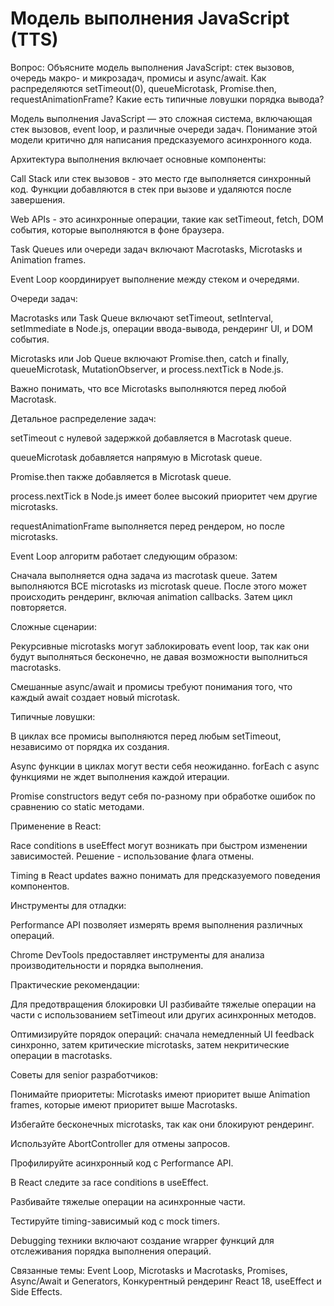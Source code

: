 # Модель выполнения JavaScript (TTS)

Вопрос: Объясните модель выполнения JavaScript: стек вызовов, очередь макро- и микрозадач, промисы и async/await. Как распределяются setTimeout(0), queueMicrotask, Promise.then, requestAnimationFrame? Какие есть типичные ловушки порядка вывода?

Модель выполнения JavaScript — это сложная система, включающая стек вызовов, event loop, и различные очереди задач. Понимание этой модели критично для написания предсказуемого асинхронного кода.

Архитектура выполнения включает основные компоненты:

Call Stack или стек вызовов - это место где выполняется синхронный код. Функции добавляются в стек при вызове и удаляются после завершения.

Web APIs - это асинхронные операции, такие как setTimeout, fetch, DOM события, которые выполняются в фоне браузера.

Task Queues или очереди задач включают Macrotasks, Microtasks и Animation frames.

Event Loop координирует выполнение между стеком и очередями.

Очереди задач:

Macrotasks или Task Queue включают setTimeout, setInterval, setImmediate в Node.js, операции ввода-вывода, рендеринг UI, и DOM события.

Microtasks или Job Queue включают Promise.then, catch и finally, queueMicrotask, MutationObserver, и process.nextTick в Node.js.

Важно понимать, что все Microtasks выполняются перед любой Macrotask.

Детальное распределение задач:

setTimeout с нулевой задержкой добавляется в Macrotask queue.

queueMicrotask добавляется напрямую в Microtask queue.

Promise.then также добавляется в Microtask queue.

process.nextTick в Node.js имеет более высокий приоритет чем другие microtasks.

requestAnimationFrame выполняется перед рендером, но после microtasks.

Event Loop алгоритм работает следующим образом:

Сначала выполняется одна задача из macrotask queue. Затем выполняются ВСЕ microtasks из microtask queue. После этого может происходить рендеринг, включая animation callbacks. Затем цикл повторяется.

Сложные сценарии:

Рекурсивные microtasks могут заблокировать event loop, так как они будут выполняться бесконечно, не давая возможности выполниться macrotasks.

Смешанные async/await и промисы требуют понимания того, что каждый await создает новый microtask.

Типичные ловушки:

В циклах все промисы выполняются перед любым setTimeout, независимо от порядка их создания.

Async функции в циклах могут вести себя неожиданно. forEach с async функциями не ждет выполнения каждой итерации.

Promise constructors ведут себя по-разному при обработке ошибок по сравнению со static методами.

Применение в React:

Race conditions в useEffect могут возникать при быстром изменении зависимостей. Решение - использование флага отмены.

Timing в React updates важно понимать для предсказуемого поведения компонентов.

Инструменты для отладки:

Performance API позволяет измерять время выполнения различных операций.

Chrome DevTools предоставляет инструменты для анализа производительности и порядка выполнения.

Практические рекомендации:

Для предотвращения блокировки UI разбивайте тяжелые операции на части с использованием setTimeout или других асинхронных методов.

Оптимизируйте порядок операций: сначала немедленный UI feedback синхронно, затем критические microtasks, затем некритические операции в macrotasks.

Советы для senior разработчиков:

Понимайте приоритеты: Microtasks имеют приоритет выше Animation frames, которые имеют приоритет выше Macrotasks.

Избегайте бесконечных microtasks, так как они блокируют рендеринг.

Используйте AbortController для отмены запросов.

Профилируйте асинхронный код с Performance API.

В React следите за race conditions в useEffect.

Разбивайте тяжелые операции на асинхронные части.

Тестируйте timing-зависимый код с mock timers.

Debugging техники включают создание wrapper функций для отслеживания порядка выполнения операций.

Связанные темы: Event Loop, Microtasks и Macrotasks, Promises, Async/Await и Generators, Конкурентный рендеринг React 18, useEffect и Side Effects.
